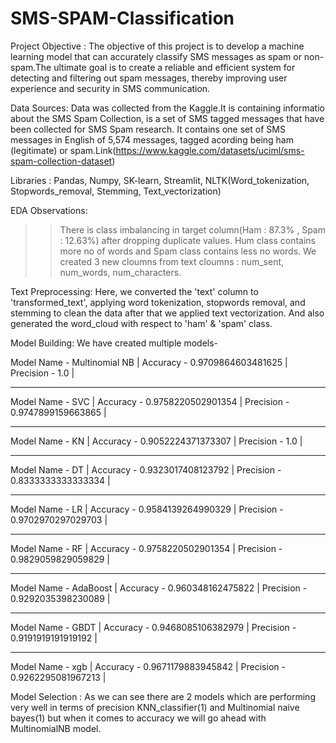 # SMS-SPAM-Classification

Project Objective : The objective of this project is to develop a machine learning model that can accurately classify SMS messages as spam or non-spam.The ultimate goal is to create a reliable and efficient system for detecting and filtering out spam messages, thereby improving user experience and security in SMS communication.

Data Sources: Data was collected from the Kaggle.It is containing informatio about the SMS Spam Collection, is a set of SMS tagged messages that have been collected for SMS Spam research. It contains one set of SMS messages in English of 5,574 messages, tagged acording being ham (legitimate) or spam.Link(https://www.kaggle.com/datasets/uciml/sms-spam-collection-dataset)

Libraries : Pandas, Numpy, SK-learn, Streamlit, NLTK(Word_tokenization, Stopwords_removal, Stemming, Text_vectorization)

EDA Observations:
>>There is class imbalancing in target column(Ham : 87.3% , Spam : 12.63%) after dropping duplicate values.
>>Hum class contains more no of words and Spam class contains less no words.
>>We created 3 new cloumns from text cloumns : num_sent, num_words, num_characters.

Text Preprocessing: Here, we converted the 'text' column to 'transformed_text', applying word tokenization, stopwords removal, and stemming to clean the data after that we applied text vectorization. And also generated the word_cloud with respect to 'ham' & 'spam' class.

Model Building: We have created multiple models-

Model Name -  Multinomial NB |
Accuracy -  0.9709864603481625 |
Precision -  1.0 |
_______________	
Model Name -  SVC |
Accuracy -  0.9758220502901354 |
Precision -  0.9747899159663865 |
_______________
Model Name -  KN |
Accuracy -  0.9052224371373307 |
Precision -  1.0 |
_______________
Model Name -  DT |
Accuracy -  0.9323017408123792 |
Precision -  0.8333333333333334 |
_______________
Model Name -  LR |
Accuracy -  0.9584139264990329 |
Precision -  0.9702970297029703 |
_______________
Model Name -  RF |
Accuracy -  0.9758220502901354 |
Precision -  0.9829059829059829 |
_______________
Model Name -  AdaBoost |
Accuracy -  0.960348162475822 |
Precision -  0.9292035398230089 |
_______________
Model Name -  GBDT |
Accuracy -  0.9468085106382979 |
Precision -  0.9191919191919192 |
_______________
Model Name -  xgb |
Accuracy -  0.9671179883945842 |
Precision -  0.9262295081967213 |

Model Selection : As we can see there are 2 models which are performing very well in terms of precision KNN_classifier(1) and Multinomial naive bayes(1) but when it comes to accuracy we will go ahead with MultinomialNB model.
